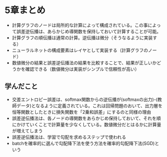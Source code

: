 # 5章まとめ

- 計算グラフのノードは局所的な計算によって構成されている。この事によって誤差逆伝播は、あらかじめ導関数を保持しておいて計算することが可能。
- 計算グラフの順伝播は通常の計算。逆伝播は微分（そうなるように実装する）
- ニューラルネットの構成要素はレイヤとして実装する（計算グラフのノード）
- 数値微分の結果と誤差逆伝播法の結果を比較することで、結果が正しいかどうかを確認できる（数値微分は実装がシンプルで信頼性が高い）

## 学んだこと

- 交差エントロピー誤差は、softmax関数からの逆伝播が(softmaxの出力)-(教師データ)となるように定義されている。これは回帰問題のおいて、出力層を恒等関数としたときに損失関数を「2乗和誤差」にするのと同様の理由
- 誤差逆伝播法は、各ノードの導関数をあらかじめ保持しておいて、それを順にかけていくことで計算量を少なくしている。数値微分だとはるかに計算量が増えてしまう
- 誤差逆伝播法は、学習で勾配を求めるステップで使われる
- batchを確率的に選んで勾配降下法を使う方法を確率的勾配降下法(SGD)という

